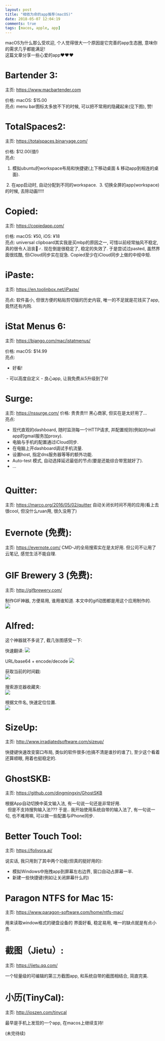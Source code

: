 ```yaml
---
layout: post
title: "相依为命的app推荐(macOS)"
date: 2018-05-07 12:04:19
comments: true
tags: [macos, apple, app]
---
```



macOS为什么那么受欢迎, 个人觉得很大一个原因是它完善的app生态圈, 意味你的需求几乎都能满足!    
这篇文章分享一些心爱的app❤️❤️❤️ 

# Bartender 3:  
主页: https://www.macbartender.com   

价格: macOS: $15.00   
亮点: menu bar图标太多放不下的时候, 可以把不常用的隐藏起来(见下图), 赞!   
<img style="max-height:30px" class="lazy" data-original="/images/blog/180507_macos_app/2018-04-18%2021_09_31.gif">

<!--more-->

# TotalSpaces2:   
主页: https://totalspaces.binaryage.com/   

价格: $12.00(值!)   
亮点:
1. 模拟ubuntu的workspace布局和快捷键(上下移动桌面 & 移动app到相连的桌面).   
 <img style="max-height:200px" class="lazy" data-original="/images/blog/180507_macos_app/8412F41B-51DF-4A7E-BD95-7A1991BD77E4.png">
2. 在app启动时, 自动分配到不同的workspace.    
<img style="max-height:200px" class="lazy" data-original="/images/blog/180507_macos_app/FAACC69F-E507-4F23-9030-F95EDA0A31CD.png">
3. 切换全屏的app(workspace)的时候, 去除动画!!!!!   
<img style="max-height:200px" class="lazy" data-original="/images/blog/180507_macos_app/3FF48154-0C3B-428C-A085-A553CE3F9F76.png">

# Copied:   
主页: https://copiedapp.com/   

价格: macOS: ¥50, iOS: ¥18   
亮点: universal clipboard其实我是买mbp的原因之一, 可惜以前经常抽风不稳定, 真的很令人沮丧🤦♂️. 现在倒是很稳定了, 稳定的失效了. 于是尝试过pasted, 虽然界面很炫酷, 但iCloud同步实在捉急. Copied至少在iCloud同步上做的中规中矩.

# iPaste:   
主页: https://en.toolinbox.net/iPaste/

亮点: 软件虽小, 但很方便的粘贴剪切版的历史内容, 唯一的不足就是花钱买了app, 竟然还有内购.  
<img style="max-height:150px" class="lazy" data-original="/images/blog/180507_macos_app/F0203FBA-8FCA-428E-A141-1319774F227D.png">

# iStat Menus 6:   
主页: https://bjango.com/mac/istatmenus/   

价格: macOS: $14.99   
亮点:    
- 好看!    
<img style="max-height:300px" class="lazy" data-original="/images/blog/180507_macos_app/A45BC650-FF78-4940-A1EC-B89A72D5EADD.png">
- 可以高度自定义
- 良心app, 让我免费从5升级到了6!

# Surge:   
主页: https://nssurge.com/
价格: 贵贵贵!!! 黑心商家, 但实在是太好用了...    
亮点:
- 现代直观的dashboard, 随时监测每一个HTTP请求, 并配置规则(例如对mail app的gmail服务加proxy).
- 电脑与手机的配置通过iCloud同步.
- 在电脑上开dashboard调试手机流量.  
- 设置host, 指定dns服务器等等的额外功能.  
- Auto-test 模式, 自动选择延迟最低的节点(要是还能综合带宽就好了). 
- ...
<img style="max-height: 50px" class="lazy" data-original="/images/blog/180507_macos_app/png">

# Quitter:   
主页: https://marco.org/2016/05/02/quitter 
自动关闭长时间不用的应用(看上去很cool, 但没什么ruan用, 很久没用了)   
<img style="max-height:150px" class="lazy" data-original="/images/blog/180507_macos_app/6503A766-0375-407F-837F-691F851A8F8F.png">

# Evernote (免费):   
主页: https://evernote.com/
CMD-J的全局搜索实在是太好用. 但公司不让用了云笔记, 感觉生活不能自理.

# GIF Brewery 3 (免费):   
主页: http://gifbrewery.com/

制作GIF神器, 方便易用, 谁用谁知道. 本文中的gif动图都是用这个应用制作的.      
![](/images/blog/180507_macos_app/15372913053465.jpg)
 

# Alfred:   
这个神器就不多说了, 截几张图感受一下:   

快速翻译:
![](/images/blog/180507_macos_app/15372906675512.jpg)

URL/base64 + encode/decode
![](/images/blog/180507_macos_app/62B05219-C848-4E06-BAC3-D91851AB4506.png)

获取当前的时间戳:   
![](/images/blog/180507_macos_app/15372917873863.jpg)


搜索游览器收藏夹:   
![](/images/blog/180507_macos_app/15372906448065.jpg)

根据文件名, 快速定位位置.   
![](/images/blog/180507_macos_app/15372917180834.jpg)


# SizeUp:
主页: http://www.irradiatedsoftware.com/sizeup/

快捷键快速改变窗口布局, 类似的软件很多(也搞不清是谁抄的谁了), 至少这个看着还算顺眼, 用着也挺稳定的.  
<img style="max-height:300px" class="lazy" data-original="/images/blog/180507_macos_app/4BA18CD1-240B-43D2-8747-66EAEF44CAA8.png">

# GhostSKB:    
主页: https://github.com/dingmingxin/GhostSKB

根据App自动切换中英文输入法, 有一句说一句还是非常好用.   
<img style="max-height:200px" class="lazy" data-original="/images/blog/180507_macos_app/E3140163-0B03-4A82-86F7-98A3CC15E2D3.png">
<img style="max-height:300px" class="lazy" data-original="/images/blog/180507_macos_app/D1E00146-18BB-466A-8A44-1DB125D22A9A.png">
但是不支持搜狗输入法??? 于是.. 我开始使用系统自带的输入法了, 有一句说一句, 也不难用嘛, 可以做一些配置与iPhone同步.

# Better Touch Tool:   
主页: https://folivora.ai/

说实话, 我只用到了其中两个功能(但真的挺好用的):
- 模拟Windows中拖拽app到屏幕左右边界, 窗口自动占屏幕一半.
- 新建一些快捷键(例如让关闭屏幕什么的)

# Paragon NTFS for Mac 15:   
主页: https://www.paragon-software.com/home/ntfs-mac/

用来读取window格式的硬盘设备的
界面好看, 稳定易用, 唯一的缺点就是有点小贵.    
<img style="max-height:300px" class="lazy" data-original="/images/blog/180507_macos_app/D02C2358-5069-4858-AD06-13896D317513.png">

# 截图（Jietu）:   
主页: https://jietu.qq.com/

一个轻量级的可编辑的第三方截图app, 和系统自带的截图相结合, 简直完美.    
<img style="max-height:300px" class="lazy" data-original="/images/blog/180507_macos_app/D35005EC-FB42-44D3-BB43-678BD968AC4F.png">

# 小历(TinyCal):  
主页: http://ioszen.com/tinycal   

最早是手机上发现的一个app, 在macos上继续支持!   
<img style="max-height:300px" class="lazy" data-original="/images/blog/180507_macos_app/DEE7E30E-C0F7-43A9-A75C-C906EE891791.png">


(未完待续)


